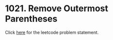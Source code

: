 # 1021. Remove Outermost Parentheses

Click [here](https://leetcode.com/problems/remove-outermost-parentheses/) for the leetcode problem statement.
